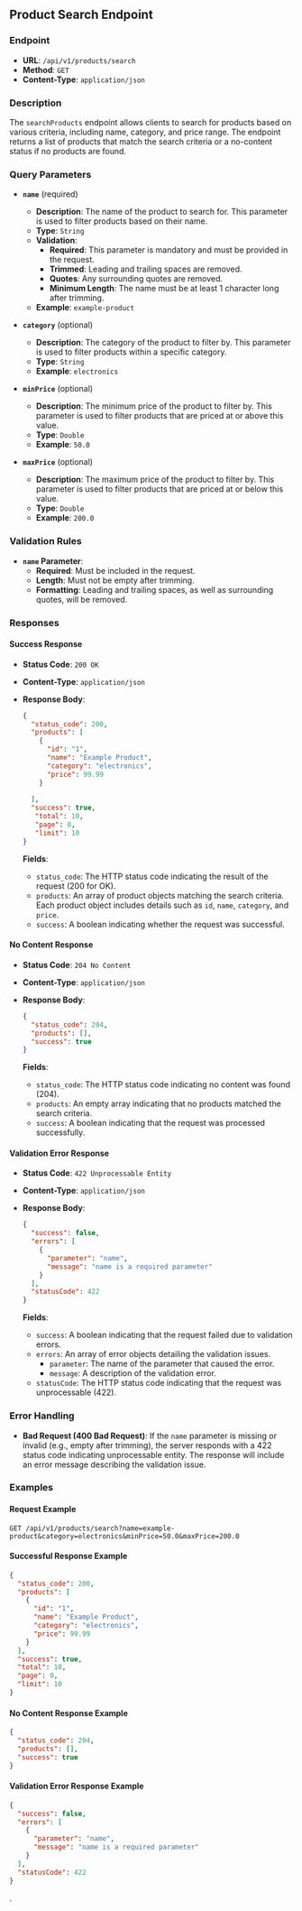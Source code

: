 
## **Product Search Endpoint**

### **Endpoint**

- **URL**: `/api/v1/products/search`
- **Method**: `GET`
- **Content-Type**: `application/json`

### **Description**

The `searchProducts` endpoint allows clients to search for products based on various criteria, including name, category, and price range. The endpoint returns a list of products that match the search criteria or a no-content status if no products are found.

### **Query Parameters**

- **`name`** (required)
    - **Description**: The name of the product to search for. This parameter is used to filter products based on their name.
    - **Type**: `String`
    - **Validation**:
        - **Required**: This parameter is mandatory and must be provided in the request.
        - **Trimmed**: Leading and trailing spaces are removed.
        - **Quotes**: Any surrounding quotes are removed.
        - **Minimum Length**: The name must be at least 1 character long after trimming.
    - **Example**: `example-product`

- **`category`** (optional)
    - **Description**: The category of the product to filter by. This parameter is used to filter products within a specific category.
    - **Type**: `String`
    - **Example**: `electronics`

- **`minPrice`** (optional)
    - **Description**: The minimum price of the product to filter by. This parameter is used to filter products that are priced at or above this value.
    - **Type**: `Double`
    - **Example**: `50.0`

- **`maxPrice`** (optional)
    - **Description**: The maximum price of the product to filter by. This parameter is used to filter products that are priced at or below this value.
    - **Type**: `Double`
    - **Example**: `200.0`

### **Validation Rules**

- **`name` Parameter**:
    - **Required**: Must be included in the request.
    - **Length**: Must not be empty after trimming.
    - **Formatting**: Leading and trailing spaces, as well as surrounding quotes, will be removed.

### **Responses**

#### **Success Response**

- **Status Code**: `200 OK`
- **Content-Type**: `application/json`
- **Response Body**:

  ```json
  {
    "status_code": 200,
    "products": [
      {
        "id": "1",
        "name": "Example Product",
        "category": "electronics",
        "price": 99.99
      }
      
    ],
    "success": true,
     "total": 10,
     "page": 0,
     "limit": 10
  }
  ```

  **Fields**:
    - `status_code`: The HTTP status code indicating the result of the request (200 for OK).
    - `products`: An array of product objects matching the search criteria. Each product object includes details such as `id`, `name`, `category`, and `price`.
    - `success`: A boolean indicating whether the request was successful.

#### **No Content Response**

- **Status Code**: `204 No Content`
- **Content-Type**: `application/json`
- **Response Body**:

  ```json
  {
    "status_code": 204,
    "products": [],
    "success": true
  }
  ```

  **Fields**:
    - `status_code`: The HTTP status code indicating no content was found (204).
    - `products`: An empty array indicating that no products matched the search criteria.
    - `success`: A boolean indicating that the request was processed successfully.

#### **Validation Error Response**

- **Status Code**: `422 Unprocessable Entity`
- **Content-Type**: `application/json`
- **Response Body**:

  ```json
  {
    "success": false,
    "errors": [
      {
        "parameter": "name",
        "message": "name is a required parameter"
      }
    ],
    "statusCode": 422
  }
  ```

  **Fields**:
    - `success`: A boolean indicating that the request failed due to validation errors.
    - `errors`: An array of error objects detailing the validation issues.
        - `parameter`: The name of the parameter that caused the error.
        - `message`: A description of the validation error.
    - `statusCode`: The HTTP status code indicating that the request was unprocessable (422).

### **Error Handling**

- **Bad Request (400 Bad Request)**: If the `name` parameter is missing or invalid (e.g., empty after trimming), the server responds with a 422 status code indicating unprocessable entity. The response will include an error message describing the validation issue.

### **Examples**

#### **Request Example**

```http
GET /api/v1/products/search?name=example-product&category=electronics&minPrice=50.0&maxPrice=200.0
```

#### **Successful Response Example**

```json
{
  "status_code": 200,
  "products": [
    {
      "id": "1",
      "name": "Example Product",
      "category": "electronics",
      "price": 99.99
    }
  ],
  "success": true,
  "total": 10,
  "page": 0,
  "limit": 10
}
```

#### **No Content Response Example**

```json
{
  "status_code": 204,
  "products": [],
  "success": true
}
```

#### **Validation Error Response Example**

```json
{
  "success": false,
  "errors": [
    {
      "parameter": "name",
      "message": "name is a required parameter"
    }
  ],
  "statusCode": 422
}
```
.